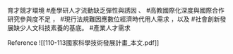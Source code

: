 育才競才環境
    #產學研人才流動缺乏彈性與誘因 、 #高教國際化深度與國際合作研究參與度不足 ， #現行法規難因應數位經濟時代用人需求 ，以及 #社會創新發展缺少人文科技素養的基底。
	 #產業人才需求
	
Reference
![[110-113國家科學技術發展計畫_本文.pdf]]

